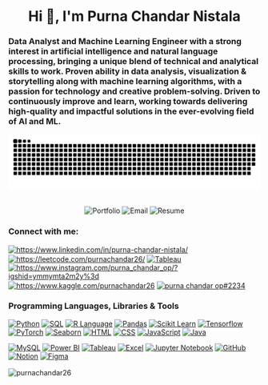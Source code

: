 <h1 align="center">Hi 👋, I'm Purna Chandar Nistala</h1>

### Data Analyst and Machine Learning Engineer with a strong interest in artificial intelligence and natural language processing, bringing a unique blend of technical and analytical skills to work. Proven ability in data analysis, visualization & storytelling along with machine learning algorithms, with a passion for technology and creative problem-solving. Driven to continuously improve and learn, working towards delivering high-quality and impactful solutions in the ever-evolving field of AI and ML.

<div align="center">
  <img src="https://github.com/PurnaChandar26/PurnaChandar26/blob/output/github-contribution-grid-snake-dark.svg" alt="GitHub Contribution Grid Snake">
</div>

<br>

<p align="center">
  <a href="https://purnachandar.framer.website/" style="text-decoration:none;" target="_blank"><img src="https://img.shields.io/badge/View%20My%20Projects-Portfolio-brightgreen?style=for-the-badge" alt="Portfolio"></a>
  <a href="mailto:purnachandarnv26@gmail.com" style="text-decoration:none;" target="_blank"><img src="https://img.shields.io/badge/Contact%20Me-Email-blue?style=for-the-badge" alt="Email"></a>
  <a href="https://drive.google.com/file/d/1DuMeddKFWg4d5FBmNTsbxj-JexqujgR_/view?usp=drive_link" style="text-decoration:none;" target="_blank"><img src="https://img.shields.io/badge/Check%20My Experiences-Resume-orange?style=for-the-badge" alt="Resume"></a>
</p>



<h3 align="left">Connect with me:</h3>

<p align="left">
<a href="https://www.linkedin.com/in/purna-chandar-nistala" target="blank"><img align="center" src="https://raw.githubusercontent.com/rahuldkjain/github-profile-readme-generator/master/src/images/icons/Social/linked-in-alt.svg" alt="https://www.linkedin.com/in/purna-chandar-nistala/" height="30" width="40" /></a>
<a href="https://leetcode.com/purnachandar26/" target="blank"><img align="center" src="https://raw.githubusercontent.com/rahuldkjain/github-profile-readme-generator/master/src/images/icons/Social/leet-code.svg" alt="https://leetcode.com/purnachandar26/" height="30" width="40" /></a>
<a href="https://public.tableau.com/app/profile/purna.chandar/vizzes" target="blank"><img align="center" src="https://img.icons8.com/color/48/000000/tableau-software.png" 
alt="Tableau" height="30" width="40" /></a>
<a href="https://www.instagram.com/purna_chandar_op/?igshid=ymmymta2m2y%3d" target="blank"><img align="center" src="https://raw.githubusercontent.com/rahuldkjain/github-profile-readme-generator/master/src/images/icons/Social/instagram.svg" alt="https://www.instagram.com/purna_chandar_op/?igshid=ymmymta2m2y%3d" height="30" width="40" /></a>
<a href="https://www.kaggle.com/purnachandar26" target="blank"><img align="center" src="https://raw.githubusercontent.com/rahuldkjain/github-profile-readme-generator/master/src/images/icons/Social/kaggle.svg" alt="https://www.kaggle.com/purnachandar26" height="30" width="40" /></a>
<a href="https://discord.gg/purna chandar op#2234" target="blank"><img align="center" src="https://raw.githubusercontent.com/rahuldkjain/github-profile-readme-generator/master/src/images/icons/Social/discord.svg" alt="purna chandar op#2234" height="30" width="40" /></a>
</p>


### Programming Languages, Libraries & Tools
[![Python](https://img.shields.io/badge/Python-3776AB?style=flat&logo=python&logoColor=white)](https://www.python.org/)
[![SQL](https://img.shields.io/badge/SQL-4479A1?style=flat&logo=sql&logoColor=white)](https://www.w3schools.com/sql/)
[![R Language](https://img.shields.io/badge/R-276DC3?style=flat&logo=r&logoColor=white)](https://www.r-project.org/)
[![Pandas](https://img.shields.io/badge/Pandas-150458?style=flat&logo=pandas&logoColor=white)](https://pandas.pydata.org/)
[![Scikit Learn](https://img.shields.io/badge/Scikit_Learn-F7931E?style=flat&logo=scikit-learn&logoColor=white)](https://scikit-learn.org/)
[![Tensorflow](https://img.shields.io/badge/Tensorflow-FF6F00?style=flat&logo=tensorflow&logoColor=white)](https://www.tensorflow.org/)
[![PyTorch](https://img.shields.io/badge/PyTorch-EE4C2C?style=flat&logo=pytorch&logoColor=white)](https://pytorch.org/)
[![Seaborn](https://img.shields.io/badge/Seaborn-3776AB?style=flat&logo=python&logoColor=white)](https://seaborn.pydata.org/)
[![HTML](https://img.shields.io/badge/HTML-E34F26?style=flat&logo=html5&logoColor=white)](https://developer.mozilla.org/en-US/docs/Web/HTML)
[![CSS](https://img.shields.io/badge/CSS-1572B6?style=flat&logo=css3&logoColor=white)](https://developer.mozilla.org/en-US/docs/Web/CSS)
[![JavaScript](https://img.shields.io/badge/JavaScript-F7DF1E?style=flat&logo=javascript&logoColor=black)](https://developer.mozilla.org/en-US/docs/Web/JavaScript)
[![Java](https://img.shields.io/badge/Java-007396?style=flat&logo=java&logoColor=white)](https://www.java.com/)
</div>

[![MySQL](https://img.shields.io/badge/MySQL-4479A1?style=flat&logo=mysql&logoColor=white)](https://www.mysql.com/)
[![Power BI](https://img.shields.io/badge/Power_BI-F2C811?style=flat&logo=powerbi&logoColor=white)](https://powerbi.microsoft.com/)
[![Tableau](https://img.shields.io/badge/Tableau-E97627?style=flat&logo=tableau&logoColor=white)](https://www.tableau.com/)
[![Excel](https://img.shields.io/badge/Excel-217346?style=flat&logo=microsoftexcel&logoColor=white)](https://www.microsoft.com/en-us/microsoft-365/excel)
[![Jupyter Notebook](https://img.shields.io/badge/Jupyter-3776AB?style=flat&logo=jupyter&logoColor=white)](https://jupyter.org/)
[![GitHub](https://img.shields.io/badge/GitHub-181717?style=flat&logo=github&logoColor=white)](https://github.com/)
[![Notion](https://img.shields.io/badge/Notion-000000?style=flat&logo=notion&logoColor=white)](https://www.notion.so/)
[![Figma](https://img.shields.io/badge/Figma-F24E1E?style=flat&logo=figma&logoColor=white)](https://www.figma.com/)

<p><img align="center" src="https://github-readme-streak-stats.herokuapp.com/?user=purnachandar26&" alt="purnachandar26" /></p>


